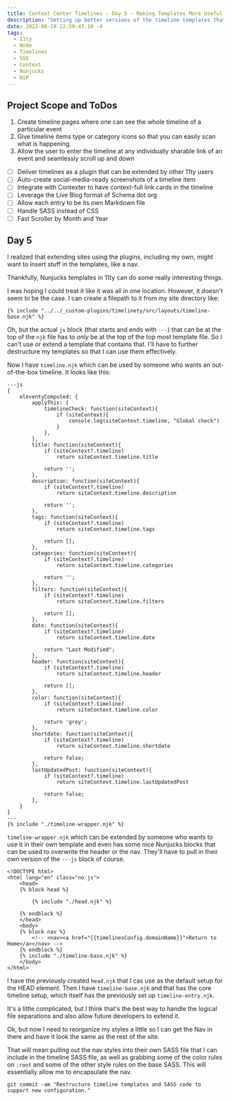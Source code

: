 ```yaml
---
title: Context Center Timelines - Day 5 - Making Templates More Useful and Accessible to Site Developers.
description: "Setting up better versions of the timeline templates that can be extended by the site in use"
date: 2022-08-10 22:59:43.10 -4
tags:
  - 11ty
  - Node
  - Timelines
  - SSG
  - Context
  - Nunjucks
  - WiP
---
```


## Project Scope and ToDos

1. Create timeline pages where one can see the whole timeline of a particular event
2. Give timeline items type or category icons so that you can easily scan what is happening.
3. Allow the user to enter the timeline at any individually sharable link of an event and seamlessly scroll up and down

- [ ] Deliver timelines as a plugin that can be extended by other 11ty users
- [ ] Auto-create social-media-ready screenshots of a timeline item
- [ ] Integrate with Contexter to have context-full link cards in the timeline
- [ ] Leverage the Live Blog format of Schema dot org
- [ ] Allow each entry to be its own Markdown file
- [ ] Handle SASS instead of CSS
- [ ] Fast Scroller by Month and Year

## Day 5

I realized that extending sites using the plugins, including my own, might want to insert stuff in the templates, like a nav.

Thankfully, Nunjucks templates in 11ty can do some really interesting things.

I was hoping I could treat it like it was all in one location. However, it doesn't seem to be the case. I can create a filepath to it from my site directory like:

```liquid
{% include "../../_custom-plugins/timelinety/src/layouts/timeline-base.njk" %}
```

Oh, but the actual `js` block (that starts and ends with `---`) that can be at the top of the `njk` file has to *only* be at the top of the top most template file. So I can't use or extend a template that contains that. I'll have to further destructure my templates so that I can use them effectively.

Now I have `timeline.njk` which can be used by someone who wants an out-of-the-box timeline. It looks like this:

```njk
---js
{
    eleventyComputed: {
        applyThis: {
            timelineCheck: function(siteContext){
                if (siteContext){
                    console.log(siteContext.timeline, "Global check")
                }
            },
        },
        title: function(siteContext){
            if (siteContext?.timeline)
                return siteContext.timeline.title

            return '';
        },
        description: function(siteContext){
            if (siteContext?.timeline)
                return siteContext.timeline.description

            return '';
        },
        tags: function(siteContext){
            if (siteContext?.timeline)
                return siteContext.timeline.tags

            return [];
        },
        categories: function(siteContext){
            if (siteContext?.timeline)
                return siteContext.timeline.categories

            return '';
        },
        filters: function(siteContext){
            if (siteContext?.timeline)
                return siteContext.timeline.filters

            return [];
        },
        date: function(siteContext){
            if (siteContext?.timeline)
                return siteContext.timeline.date

            return "Last Modified";
        },
        header: function(siteContext){
            if (siteContext?.timeline)
                return siteContext.timeline.header

            return [];
        },
        color: function(siteContext){
            if (siteContext?.timeline)
                return siteContext.timeline.color

            return 'grey';
        },
        shortdate: function(siteContext){
            if (siteContext?.timeline)
                return siteContext.timeline.shortdate

            return false;
        },
        lastUpdatedPost: function(siteContext){
            if (siteContext?.timeline)
                return siteContext.timeline.lastUpdatedPost

            return false;
        },
    }
}
---
{% include "./timeline-wrapper.njk" %}

```


`timeline-wrapper.njk` which can be extended by someone who wants to use it in their own template and even has some nice Nunjucks blocks that can be used to overwrite the header or the nav. They'll have to pull in their own version of the `---js` block of course.

```njk
<!DOCTYPE html>
<html lang="en" class="no-js">
    <head>
    {% block head %}

        {% include "./head.njk" %}

    {% endblock %}
    </head>
    <body>
    {% block nav %}
        <!-- <nav><a href="{{timelinesConfig.domainName}}">Return to Home</a></nav> -->
    {% endblock %}
    {% include "./timeline-base.njk" %}
    </body>
</html>
```

I have the previously created `head.njk` that I cas use as the default setup for the HEAD element. Then I have `timeline-base.njk` and that has the core timeline setup, which itself has the previously set up `timeline-entry.njk`.

It's a little complicated, but I think that's the best way to handle the logical file separations and also allow future developers to extend it.

Ok, but now I need to reorganize my styles a little so I can get the Nav in there and have it look the same as the rest of the site.

That will mean pulling out the nav styles into their own SASS file that I can include in the timeline SASS file, as well as grabbing some of the color rules on `:root` and some of the other style rules on the base SASS. This will essentially allow me to encapsulate the nav.

`git commit -am "Restructure timeline templates and SASS code to support new configuration."`
